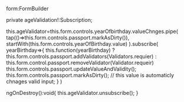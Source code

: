 form:FormBuilder

private ageValidation!:Subscription;

this.ageValidator=this.form.controls.yearOfbirthday.valueChnges.pipe(
tap(()=>this.form.controls.passport.markAsDirty()),
startWith(this.form.controls.yearOfBirthday.value)
).subscribe(
yearBirthday=>{
this.function(yearBirthday) ? this.form.controls.passport.addValidators(Validators.requier)
: this.form.control.passport.removeValidator(Validator.requeir)
this.form.controls.passport.updateValueAndValidity();
this.form.controls.passport.markAsDirty(); // this value is automaticly chnages valid input;
}
)

ngOnDestroy():void{
this.ageValidator.unsubscribe();
}
